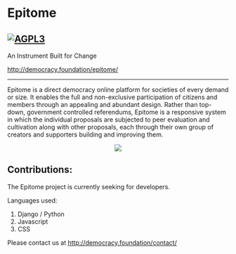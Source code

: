# Epitome 
[![AGPL3](https://www.bareos.org/files/misc/agplv3_white_120x50.png)](https://www.gnu.org/licenses/agpl-3.0.html)
-----------------------------------
An Instrument Built for Change

http://democracy.foundation/epitome/

-----------------------------------

Epitome is a direct democracy online platform for societies of every demand or size. It enables the full and non-exclusive participation of citizens and members through an appealing and abundant design. Rather than top-down, government controlled referendums, Epitome is a responsive system in which the individual proposals are subjected to peer evaluation and cultivation along with other proposals, each through their own group of creators and supporters building and improving them.

<p align="center">
  <img src="http://i.imgur.com/HUnDaCh.gif">
</p>

Contributions:
-----------------------------------
The Epitome project is currently seeking for developers.

Languages used:

1. Django / Python
2. Javascript
3. CSS

Please contact us at http://democracy.foundation/contact/
